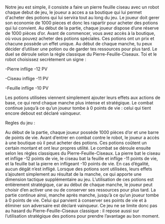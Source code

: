 Notre jeu est simple, il consiste a faire un pierre feuille ciseau avec un robot chaque debut de jeu, le joueur a acces a sa boutique qui lui permet d'acheter des potions qui lui servira tout au long du jeu. Le joueur doit gerer son economie de 1000 pieces et donc les rapartir pour acheter des potions qui lui convient.
Au début de la partie, chaque joueur dispose d’une réserve de 1000 pièces d’or. Avant de commencer, vous avez accès à la boutique, où vous pouvez acheter des potions spéciales. Ces potions ont un prix et chacune possède un effet unique. Au début de chaque manche, tu peux décider d’utiliser une potion ou de garder tes ressources pour plus tard.
Le duel se déroule selon la règle classique du Pierre-Feuille-Ciseaux. Toi et le robot choisissez secrètement un signe :

-Pierre inflige -12 PV

-Ciseau inflige -11 PV

-Feuille inflige -10 PV

Les potions utilisées viennent simplement ajouter leurs effets aux actions de base, ce qui rend chaque manche plus intense et stratégique. Le combat continue jusqu’à ce qu’un joueur tombe à 0 points de vie : celui qui tient encore debout est déclaré vainqueur.




Regles du jeu : 


Au début de la partie, chaque joueur possède 1000 pièces d’or et une barre de points de vie. Avant d’entrer en combat contre le robot, le joueur a accès à une boutique où il peut acheter des potions. Ces potions coûtent un certain montant et ont leur propres utilité.
Le combat se déroule ensuite selon les règles classiques du Pierre-Feuille-Ciseaux. La pierre bat le ciseau et inflige -12 points de vie, le ciseau bat la feuille et inflige -11 points de vie, et la feuille bat la pierre en infligeant -10 points de vie. En cas d’égalité, aucun dégât n’est infligé. Lorsque des potions sont utilisées, leurs effets s’ajoutent simplement au résultat de la manche, ce qui apporte une dimension tactique supplémentaire au jeu.
L’utilisation de ces potions est entièrement stratégique, car au début de chaque manche, le joueur peut choisir d’en activer une ou de conserver ses ressources pour plus tard.
La partie continue ainsi, manche après manche, jusqu’à ce qu’un joueur tombe à 0 points de vie. Celui qui parvient à conserver ses points de vie et à éliminer son adversaire est déclaré vainqueur. Ce jeu ne se limite donc pas au hasard du Pierre-Feuille-Ciseaux classique : il repose aussi sur l’utilisation stratégique des potions pour prendre l’avantage au bon moment.